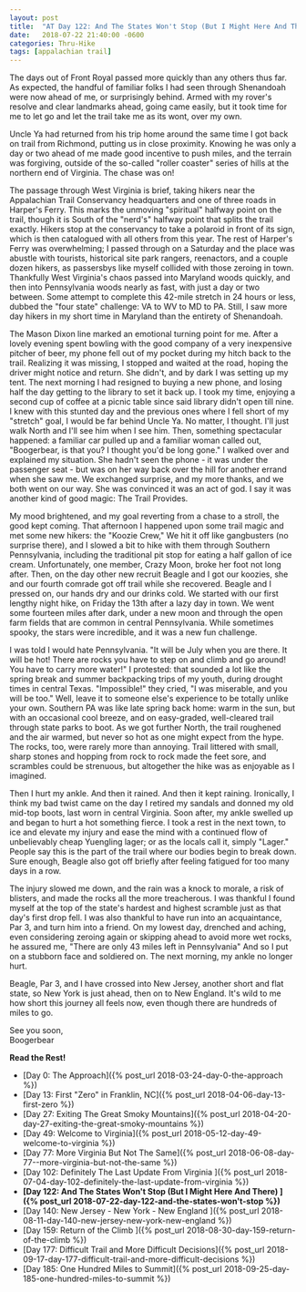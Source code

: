 ```yaml
---
layout: post
title:  "AT Day 122: And The States Won't Stop (But I Might Here And There)"
date:   2018-07-22 21:40:00 -0600
categories: Thru-Hike
tags: [appalachian trail]
---
```


The days out of Front Royal passed more quickly than any others thus far. As expected, the handful of familiar folks I had seen through Shenandoah were now ahead of me, or surprisingly behind. Armed with my rover's resolve and clear landmarks ahead, going came easily, but it took time for me to let go and let the trail take me as its wont, over my own.

<!--more-->

Uncle Ya had returned from his trip home around the same time I got back on trail from Richmond, putting us in close proximity. Knowing he was only a day or two ahead of me made good incentive to push miles, and the terrain was forgiving, outside of the so-called "roller coaster" series of hills at the northern end of Virginia. The chase was on!

The passage through West Virginia is brief, taking hikers near the Appalachian Trail Conservancy headquarters and one of three roads in Harper's Ferry. This marks the unmoving "spiritual" halfway point on the trail, though it is South of the "nerd's" halfway point that splits the trail exactly. Hikers stop at the conservancy to take a polaroid in front of its sign, which is then catalogued with all others from this year. The rest of Harper's Ferry was overwhelming; I passed through on a Saturday and the place was abustle with tourists, historical site park rangers, reenactors, and a couple dozen hikers, as passersbys like myself collided with those zeroing in town. Thankfully West Virginia's chaos passed into Maryland woods quickly, and then into Pennsylvania woods nearly as fast, with just a day or two between. Some attempt to complete this 42-mile stretch in 24 hours or less, dubbed the "four state" challenge: VA to WV to MD to PA. Still, I saw more day hikers in my short time in Maryland than the entirety of Shenandoah.

The Mason Dixon line marked an emotional turning point for me. After a lovely evening spent bowling with the good company of a very inexpensive pitcher of beer, my phone fell out of my pocket during my hitch back to the trail. Realizing it was missing, I stopped and waited at the road, hoping the driver might notice and return. She didn't, and by dark I was setting up my tent. The next morning I had resigned to buying a new phone, and losing half the day getting to the library to set it back up. I took my time, enjoying a second cup of coffee at a picnic table since said library didn't open till nine. I knew with this stunted day and the previous ones where I fell short of my "stretch" goal, I would be far behind Uncle Ya. No matter, I thought. I'll just walk North and I'll see him when I see him. Then, something spectacular happened: a familiar car pulled up and a familiar woman called out, "Boogerbear, is that you? I thought you'd be long gone." I walked over and explained my situation. She hadn't seen the phone - it was under the passenger seat - but was on her way back over the hill for another errand when she saw me. We exchanged surprise, and my more thanks, and we both went on our way. She was convinced it was an act of god. I say it was another kind of good magic: The Trail Provides.

My mood brightened, and my goal reverting from a chase to a stroll, the good kept coming. That afternoon I happened upon some trail magic and met some new hikers: the "Koozie Crew," We hit it off like gangbusters (no surprise there), and I slowed a bit to hike with them through Southern Pennsylvania, including the traditional pit stop for eating a half gallon of ice cream. Unfortunately, one member, Crazy Moon, broke her foot not long after. Then, on the day other new recruit Beagle and I got our koozies, she and our fourth comrade got off trail while she recovered. Beagle and I pressed on, our hands dry and our drinks cold. We started with our first lengthy night hike, on Friday the 13th after a lazy day in town. We went some fourteen miles after dark, under a new moon and through the open farm fields that are common in central Pennsylvania. While sometimes spooky, the stars were incredible, and it was a new fun challenge.

I was told I would hate Pennsylvania. "It will be July when you are there. It will be hot! There are rocks you have to step on and climb and go around! You have to carry more water!" I protested: that sounded a lot like the spring break and summer backpacking trips of my youth, during drought times in central Texas. "Impossible!" they cried, "I was miserable, and you will be too." Well, leave it to someone else's experience to be totally unlike your own. Southern PA was like late spring back home: warm in the sun, but with an occasional cool breeze, and on easy-graded, well-cleared trail through state parks to boot. As we got further North, the trail roughened and the air warmed, but never so hot as one might expect from the hype. The rocks, too, were rarely more than annoying. Trail littered with small, sharp stones and hopping from rock to rock made the feet sore, and scrambles could be strenuous, but altogether the hike was as enjoyable as I imagined.

Then I hurt my ankle. And then it rained. And then it kept raining. Ironically, I think my bad twist came on the day I retired my sandals and donned my old mid-top boots, last worn in central Virginia. Soon after, my ankle swelled up and began to hurt a hot something fierce. I took a rest in the next town, to ice and elevate my injury and ease the mind with a continued flow of unbelievably cheap Yuengling lager; or as the locals call it, simply "Lager." People say this is the part of the trail where our bodies begin to break down. Sure enough, Beagle also got off briefly after feeling fatigued for too many days in a row.

The injury slowed me down, and the rain was a knock to morale, a risk of blisters, and made the rocks all the more treacherous. I was thankful I found myself at the top of the state's hardest and highest scramble just as that day's first drop fell. I was also thankful to have run into an acquaintance, Par 3, and turn him into a friend. On my lowest day, drenched and aching, even considering zeroing again or skipping ahead to avoid more wet rocks, he assured me, "There are only 43 miles left in Pennsylvania" And so I put on a stubborn face and soldiered on. The next morning, my ankle no longer hurt.

Beagle, Par 3, and I have crossed into New Jersey, another short and flat state, so New York is just ahead, then on to New England. It's wild to me how short this journey all feels now, even though there are hundreds of miles to go.

See you soon,  
Boogerbear

**Read the Rest!**

- [Day 0: The Approach]({% post_url 2018-03-24-day-0-the-approach %})
- [Day 13: First "Zero" in Franklin, NC]({% post_url 2018-04-06-day-13-first-zero %})
- [Day 27: Exiting The Great Smoky Mountains]({% post_url 2018-04-20-day-27-exiting-the-great-smoky-mountains %})
- [Day 49: Welcome to Virginia]({% post_url 2018-05-12-day-49-welcome-to-virginia %})
- [Day 77: More Virginia But Not The Same]({% post_url 2018-06-08-day-77--more-virginia-but-not-the-same %})
- [Day 102: Definitely The Last Update From Virginia ]({% post_url 2018-07-04-day-102-definitely-the-last-update-from-virginia %})
- **[Day 122: And The States Won't Stop (But I Might Here And There) ]({% post_url 2018-07-22-day-122-and-the-states-won't-stop %})**
- [Day 140: New Jersey - New York - New England ]({% post_url 2018-08-11-day-140-new-jersey-new-york-new-england %})
- [Day 159: Return of the Climb ]({% post_url 2018-08-30-day-159-return-of-the-climb %})
- [Day 177: Difficult Trail and More Difficult Decisions]({% post_url 2018-09-17-day-177-difficult-trail-and-more-difficult-decisions %})
- [Day 185: One Hundred Miles to Summit]({% post_url 2018-09-25-day-185-one-hundred-miles-to-summit %})
